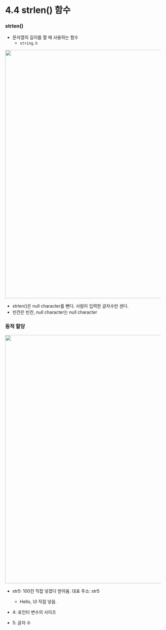 # 4.4 strlen() 함수

### strlen()

* 문자열의 길이를 잴 때 사용하는 함수
    - `string.h`
<img src="https://github.com/uber9ma/following_C/blob/master/images/chapter4/8.png?raw=true" width="800">

* strlen()은 null character를 뺀다. 사람이 입력한 글자수만 센다.
* 빈칸은 빈칸, null character는 null character

### 동적 할당
<img src="https://github.com/uber9ma/following_C/blob/master/images/chapter4/string9.png?raw=true" width="800">

* str5: 100칸 직접 넣겠다 받아옴. 대표 주소: str5
    - Hello, \0 직접 넣음.

* 4: 포인터 변수의 사이즈
* 5: 글자 수